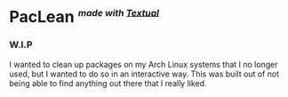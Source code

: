 # PacLean <sup><sub><sup>*made with [Textual](https://textual.textualize.io/)*</sup></sub></sup>

### W.I.P

I wanted to clean up packages on my Arch Linux systems that I no longer used, but I wanted to do so in an interactive way. This was built out of not being able to find anything out there that I really liked.
